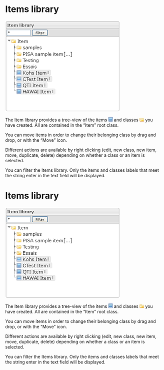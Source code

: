 <!--
created_at: '2012-02-29 15:29:32'
updated_at: '2013-03-13 13:18:14'
authors:
    - 'Jérôme Bogaerts'
contributors:
    - 'Sophie Doublet'
tags:
    - 'Manage Items'
-->

Items library
=============

![](../resources/items-library.png)

The Item library provides a tree-view of the items ![](../resources/item_icon_library.png) and classes ![](../resources/class_icon_library.png) you have created. All are contained in the “Item” root class.

You can move items in order to change their belonging class by drag and drop, or with the “Move” icon.

Different actions are available by right clicking (edit, new class, new item, move, duplicate, delete) depending on whether a class or an item is selected.

You can filter the Items library. Only the items and classes labels that meet the string enter in the text field will be displayed.

Items library
=============

![](../resources/items-library.png)

The Item library provides a tree-view of the items ![](../resources/item_icon_library.png) and classes ![](../resources/class_icon_library.png) you have created. All are contained in the “Item” root class.

You can move items in order to change their belonging class by drag and drop, or with the “Move” icon.

Different actions are available by right clicking (edit, new class, new item, move, duplicate, delete) depending on whether a class or an item is selected.

You can filter the Items library. Only the items and classes labels that meet the string enter in the text field will be displayed.


